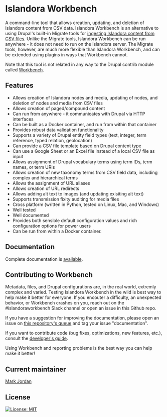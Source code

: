 # Islandora Workbench

A command-line tool that allows creation, updating, and deletion of Islandora content from CSV data. Islandora Workbench is an alternative to using Drupal's built-in Migrate tools for [ingesting Islandora content from CSV files](https://github.com/Islandora/migrate_islandora_csv). Unlike the Migrate tools, Islandora Workbench can be run anywhere - it does not need to run on the Islandora server. The Migrate tools, however, are much more flexible than Islandora Workbench, and can be extended using plugins in ways that Workbench cannot.

Note that this tool is not related in any way to the Drupal contrib module called [Workbench](https://www.drupal.org/project/workbench).

## Features

* Allows creation of Islandora nodes and media, updating of nodes, and deletion of nodes and media from CSV files
* Allows creation of paged/compound content
* Can run from anywhere - it communicates with Drupal via HTTP interfaces
* Can be built as a Docker container, and run from within that container
* Provides robust data validation functionality
* Supports a variety of Drupal entity field types (text, integer, term reference, typed relation, geolocation)
* Can provide a CSV file template based on Drupal content type
* Can use a Google Sheet or an Excel file instead of a local CSV file as input
* Allows assignment of Drupal vocabulary terms using term IDs, term names, or term URIs
* Allows creation of new taxonomy terms from CSV field data, including complex and hierarchical terms
* Allows the assignment of URL aliases
* Allows creation of URL redirects
* Allows adding alt text to images (and updating exisiting alt text)
* Supports transmission fixity auditing for media files
* Cross platform (written in Python, tested on Linux, Mac, and Windows)
* Well tested
* Well documented
* Provides both sensible default configuration values and rich configuration options for power users
* Can be run from within a Docker container.

## Documentation

Complete documentation is [available](https://mjordan.github.io/islandora_workbench_docs/).

## Contributing to Workbench

Metadata, files, and Drupal configurations are, in the real world, extremly complex and varied. Testing Islandora Workbench in the wild is best way to help make it better for everyone. If you encouter a difficulty, an unexpected behavior, or Workbench crashes on you, reach out on the #islandoraworkbench Slack channel or open an issue in this Github repo.

If you have a suggestion for improving the documentation, please open an issue on [this repository's queue](https://github.com/mjordan/islandora_workbench/issues) and tag your issue "documentation".

If you want to contribute code (bug fixes, optimizations, new features, etc.), consult the [developer's guide](https://mjordan.github.io/islandora_workbench_docs/development_guide/).

Using Workbench and reporting problems is the best way you can help make it better!

## Current maintainer

[Mark Jordan](https://github.com/mjordan)

## License

[![License: MIT](https://img.shields.io/badge/License-MIT-yellow.svg)](https://opensource.org/licenses/MIT)
